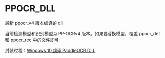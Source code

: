 # PPOCR_DLL

最新 ppocr_v4 版本编译的 dll

当前检测模型和识别模型为 PP-OCRv4 版本。如果要替换模型，覆盖 ppocr_det 和 ppocr_rec 中的文件即可

封装过程：[Windows 10 编译 PaddleOCR DLL](https://blog.dongxin.co/post/paddleocr-dll/)
